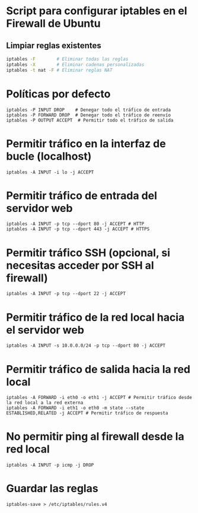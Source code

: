 # Script para configurar iptables en el Firewall de Ubuntu

## Limpiar reglas existentes
```bash
iptables -F        # Eliminar todas las reglas
iptables -X        # Eliminar cadenas personalizadas
iptables -t nat -F # Eliminar reglas NAT
```

# Políticas por defecto
```
iptables -P INPUT DROP    # Denegar todo el tráfico de entrada
iptables -P FORWARD DROP  # Denegar todo el tráfico de reenvío
iptables -P OUTPUT ACCEPT  # Permitir todo el tráfico de salida
```
# Permitir tráfico en la interfaz de bucle (localhost)
```
iptables -A INPUT -i lo -j ACCEPT
```
# Permitir tráfico de entrada del servidor web
```
iptables -A INPUT -p tcp --dport 80 -j ACCEPT # HTTP
iptables -A INPUT -p tcp --dport 443 -j ACCEPT # HTTPS
```
# Permitir tráfico SSH (opcional, si necesitas acceder por SSH al firewall)
```
iptables -A INPUT -p tcp --dport 22 -j ACCEPT
```
# Permitir tráfico de la red local hacia el servidor web
```
iptables -A INPUT -s 10.0.0.0/24 -p tcp --dport 80 -j ACCEPT
```
# Permitir tráfico de salida hacia la red local
```
iptables -A FORWARD -i eth0 -o eth1 -j ACCEPT # Permitir tráfico desde la red local a la red externa
iptables -A FORWARD -i eth1 -o eth0 -m state --state ESTABLISHED,RELATED -j ACCEPT # Permitir tráfico de respuesta
```
# No permitir ping al firewall desde la red local
```
iptables -A INPUT -p icmp -j DROP
```
# Guardar las reglas
```
iptables-save > /etc/iptables/rules.v4
```
